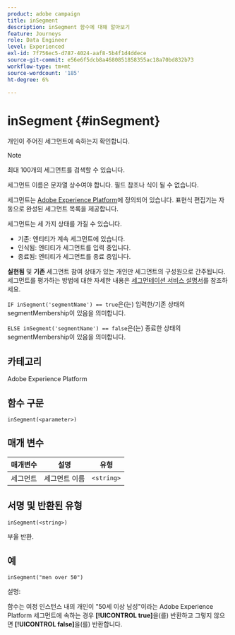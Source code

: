 ```yaml
---
product: adobe campaign
title: inSegment
description: inSegment 함수에 대해 알아보기
feature: Journeys
role: Data Engineer
level: Experienced
exl-id: 7f756ec5-d787-4024-aaf8-5b4f1d4ddece
source-git-commit: e56e6f5dcb8a4680851858355ac18a70bd832b73
workflow-type: tm+mt
source-wordcount: '185'
ht-degree: 6%

---
```


# inSegment {#inSegment}

개인이 주어진 세그먼트에 속하는지 확인합니다.

>[!NOTE]
>
>최대 100개의 세그먼트를 검색할 수 있습니다.

세그먼트 이름은 문자열 상수여야 합니다. 필드 참조나 식이 될 수 없습니다.

세그먼트는 [Adobe Experience Platform](https://platform.adobe.com/segment/overview)에 정의되어 있습니다. 표현식 편집기는 자동으로 완성된 세그먼트 목록을 제공합니다.

세그먼트는 세 가지 상태를 가질 수 있습니다.

* 기존: 엔티티가 계속 세그먼트에 있습니다.
* 인식됨: 엔티티가 세그먼트를 입력 중입니다.
* 종료됨: 엔티티가 세그먼트를 종료 중입니다.

**실현됨** 및 **기존** 세그먼트 참여 상태가 있는 개인만 세그먼트의 구성원으로 간주됩니다. 세그먼트를 평가하는 방법에 대한 자세한 내용은 [세그먼테이션 서비스 설명서](https://experienceleague.adobe.com/docs/experience-platform/segmentation/tutorials/evaluate-a-segment.html?lang=en#interpret-segment-results)를 참조하세요.

`IF inSegment('segmentName') == true`은(는) 입력한/기존 상태의 segmentMembership이 있음을 의미합니다.

`ELSE inSegment('segmentName') == false`은(는) 종료한 상태의 segmentMembership이 있음을 의미합니다.

## 카테고리

Adobe Experience Platform

## 함수 구문

`inSegment(<parameter>)`

## 매개 변수

| 매개변수 | 설명 | 유형 |
|--- |--- |--- |
| 세그먼트 | 세그먼트 이름 | `<string>` |

## 서명 및 반환된 유형

`inSegment(<string>)`

부울 반환.

## 예

`inSegment("men over 50")`

설명:

함수는 여정 인스턴스 내의 개인이 &quot;50세 이상 남성&quot;이라는 Adobe Experience Platform 세그먼트에 속하는 경우 **[!UICONTROL true]**&#x200B;을(를) 반환하고 그렇지 않으면 **[!UICONTROL false]**&#x200B;을(를) 반환합니다.
